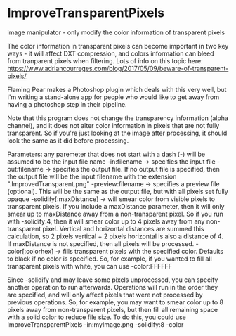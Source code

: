 # ImproveTransparentPixels
image manipulator - only modify the color information of transparent pixels

The color information in transparent pixels can become important in two key ways - it will affect DXT compression, and colors information can bleed from tranparent pixels when filtering.  Lots of info on this topic here:
https://www.adriancourreges.com/blog/2017/05/09/beware-of-transparent-pixels/


Flaming Pear makes a Photoshop plugin which deals with this very well, but I'm writing a stand-alone app for people who would like to get away from having a photoshop step in their pipeline.

Note that this program does not change the transparency information (alpha channel), and it does not alter color information in pixels that are not fully transparent. So if you're just looking at the image after processing, it should look the same as it did before processing.


Parameters:
any paremeter that does not start with a dash (-) will be assumed to be the input file name
-in:filename  -> specifies the input file
-out:filename -> specifies the output file.  If no output file is specified, then the output file will be the input filename with the extension ".ImprovedTransparent.png"
-preview:filename -> specifies a preview file (optional).  This will be the same as the output file, but with all pixels set fully opaque
-solidify[:maxDistance] -> will smear color from visible pixels to transparent pixels.  If you include a maxDistance parameter, then it will only smear up to maxDistance away from a non-transparent pixel.  So if you run with -solidify:4, then it will smear color up to 4 pixels away from any non-transparent pixel.  Vertical and horizontal distances are summed this calculation, so 2 pixels vertical + 2 pixels horizontal is also a distance of 4.  If maxDistance is not specified, then all pixels will be processed.
-color[:colorhex] -> fills transparent pixels with the specified color.  Defaults to black if no color is specified. So, for example, if you wanted to fill all transparent pixels with white, you can use -color:FFFFFF


Since -solidify and may leave some pixels unprocessed, you can specify another operation to run afterwards.  Operations will run in the order they are specified, and will only affect pixels that were not processed by previous operations.  So, for example, you may want to smear color up to 8 pixels away from non-transparent pixels, but then fill all remaining space with a solid color to reduce file size.  To do this, you could use
ImproveTransparentPixels -in:myImage.png -solidify:8 -color
